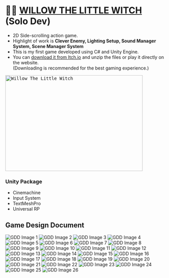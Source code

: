 # 🧙‍♂️ [WILLOW THE LITTLE WITCH](https://hisguitar.itch.io/willow) (Solo Dev)
* 2D Side-scrolling action game.
* Highlight of work is **Clever Enemy, Lighting Setup, Sound Manager System, Scene Manager System**
* This is my first game developed using C# and Unity Engine.
* You can [download it from Itch.io](https://hisguitar.itch.io/willow) and unzip the files or play it directly on the website.  
  (Downloading is recommended for the best gaming experience.)
<p align="left">
  <kbd>
    <a href="https://hisguitar.itch.io/willow" target="_blank" rel="noreferrer">
      <img src="Willow_Cover.png" width="430" height="300" alt="Willow The Little Witch" />
    </a>
  </kbd>
</p>

### Unity Package
* Cinemachine
* Input System
* TextMeshPro
* Universal RP

## Game Design Document
![GDD Image 1](./GDD/1.png)
![GDD Image 2](./GDD/2.png)
![GDD Image 3](./GDD/3.png)
![GDD Image 4](./GDD/4.png)
![GDD Image 5](./GDD/5.png)
![GDD Image 6](./GDD/6.png)
![GDD Image 7](./GDD/7.png)
![GDD Image 8](./GDD/8.png)
![GDD Image 9](./GDD/9.png)
![GDD Image 10](./GDD/10.png)
![GDD Image 11](./GDD/11.png)
![GDD Image 12](./GDD/12.png)
![GDD Image 13](./GDD/13.png)
![GDD Image 14](./GDD/14.png)
![GDD Image 15](./GDD/15.png)
![GDD Image 16](./GDD/16.png)
![GDD Image 17](./GDD/17.png)
![GDD Image 18](./GDD/18.png)
![GDD Image 19](./GDD/19.png)
![GDD Image 20](./GDD/20.png)
![GDD Image 21](./GDD/21.png)
![GDD Image 22](./GDD/22.png)
![GDD Image 23](./GDD/23.png)
![GDD Image 24](./GDD/24.png)
![GDD Image 25](./GDD/25.png)
![GDD Image 26](./GDD/26.png)
